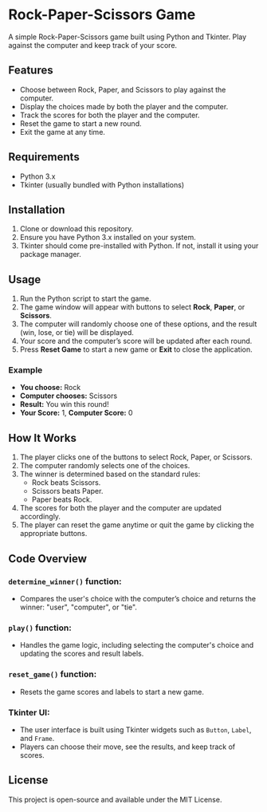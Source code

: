 # Rock-Paper-Scissors Game

A simple Rock-Paper-Scissors game built using Python and Tkinter. Play against the computer and keep track of your score.

## Features
- Choose between Rock, Paper, and Scissors to play against the computer.
- Display the choices made by both the player and the computer.
- Track the scores for both the player and the computer.
- Reset the game to start a new round.
- Exit the game at any time.

## Requirements
- Python 3.x
- Tkinter (usually bundled with Python installations)

## Installation

1. Clone or download this repository.
2. Ensure you have Python 3.x installed on your system.
3. Tkinter should come pre-installed with Python. If not, install it using your package manager.

## Usage

1. Run the Python script to start the game.
2. The game window will appear with buttons to select **Rock**, **Paper**, or **Scissors**.
3. The computer will randomly choose one of these options, and the result (win, lose, or tie) will be displayed.
4. Your score and the computer’s score will be updated after each round.
5. Press **Reset Game** to start a new game or **Exit** to close the application.

### Example

- **You choose:** Rock
- **Computer chooses:** Scissors
- **Result:** You win this round!
- **Your Score:** 1, **Computer Score:** 0

## How It Works

1. The player clicks one of the buttons to select Rock, Paper, or Scissors.
2. The computer randomly selects one of the choices.
3. The winner is determined based on the standard rules:
   - Rock beats Scissors.
   - Scissors beats Paper.
   - Paper beats Rock.
4. The scores for both the player and the computer are updated accordingly.
5. The player can reset the game anytime or quit the game by clicking the appropriate buttons.

## Code Overview

### `determine_winner()` function:
- Compares the user's choice with the computer’s choice and returns the winner: "user", "computer", or "tie".

### `play()` function:
- Handles the game logic, including selecting the computer's choice and updating the scores and result labels.

### `reset_game()` function:
- Resets the game scores and labels to start a new game.

### Tkinter UI:
- The user interface is built using Tkinter widgets such as `Button`, `Label`, and `Frame`.
- Players can choose their move, see the results, and keep track of scores.

## License
This project is open-source and available under the MIT License.
